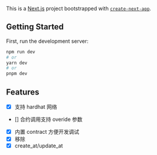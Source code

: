 This is a [Next.js](https://nextjs.org/) project bootstrapped with [`create-next-app`](https://github.com/vercel/next.js/tree/canary/packages/create-next-app).

## Getting Started

First, run the development server:

```bash
npm run dev
# or
yarn dev
# or
pnpm dev
```

## Features

- [x] 支持 hardhat 网络
- [] 合约调用支持 overide 参数
- [x] 内置 contract 方便开发调试
- [x] 移除
- [x] create_at/update_at

